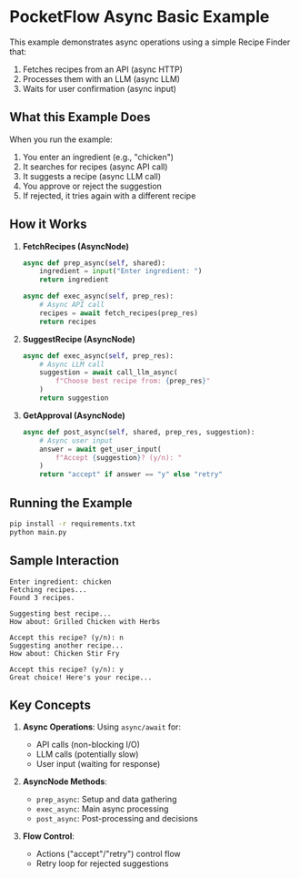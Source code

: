 # PocketFlow Async Basic Example

This example demonstrates async operations using a simple Recipe Finder that:
1. Fetches recipes from an API (async HTTP)
2. Processes them with an LLM (async LLM)
3. Waits for user confirmation (async input)

## What this Example Does

When you run the example:
1. You enter an ingredient (e.g., "chicken")
2. It searches for recipes (async API call)
3. It suggests a recipe (async LLM call)
4. You approve or reject the suggestion
5. If rejected, it tries again with a different recipe

## How it Works

1. **FetchRecipes (AsyncNode)**
   ```python
   async def prep_async(self, shared):
       ingredient = input("Enter ingredient: ")
       return ingredient

   async def exec_async(self, prep_res):
       # Async API call
       recipes = await fetch_recipes(prep_res)
       return recipes
   ```

2. **SuggestRecipe (AsyncNode)**
   ```python
   async def exec_async(self, prep_res):
       # Async LLM call
       suggestion = await call_llm_async(
           f"Choose best recipe from: {prep_res}"
       )
       return suggestion
   ```

3. **GetApproval (AsyncNode)**
   ```python
   async def post_async(self, shared, prep_res, suggestion):
       # Async user input
       answer = await get_user_input(
           f"Accept {suggestion}? (y/n): "
       )
       return "accept" if answer == "y" else "retry"
   ```

## Running the Example

```bash
pip install -r requirements.txt
python main.py
```

## Sample Interaction

```
Enter ingredient: chicken
Fetching recipes...
Found 3 recipes.

Suggesting best recipe...
How about: Grilled Chicken with Herbs

Accept this recipe? (y/n): n
Suggesting another recipe...
How about: Chicken Stir Fry

Accept this recipe? (y/n): y
Great choice! Here's your recipe...
```

## Key Concepts

1. **Async Operations**: Using `async/await` for:
   - API calls (non-blocking I/O)
   - LLM calls (potentially slow)
   - User input (waiting for response)

2. **AsyncNode Methods**:
   - `prep_async`: Setup and data gathering
   - `exec_async`: Main async processing
   - `post_async`: Post-processing and decisions

3. **Flow Control**:
   - Actions ("accept"/"retry") control flow
   - Retry loop for rejected suggestions 
